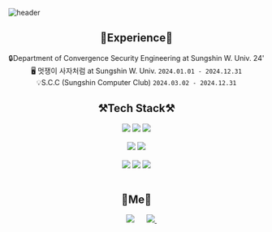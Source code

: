 ![header](https://capsule-render.vercel.app/api?type=waving&color=timeGradient&height=300&text=TaekyeongOh&animation=fadeIn&fontAlign=70&fontAlignY=55)

## <div align="center">🔭Experience🔭</div>
<div align=center>
    
🔒Department of Convergence Security Engineering at Sungshin W. Univ. 24'  <br />
🖥️ 멋쟁이 사자처럼 at Sungshin W. Univ. `2024.01.01 - 2024.12.31`<br />
💡S.C.C (Sungshin Computer Club) `2024.03.02 - 2024.12.31`<br />
    
</div>

## <div align="center">⚒️Tech Stack⚒️</div>

<div align="center">
  <img src="https://img.shields.io/badge/html5-E34F26.svg?style=for-the-badge&logo=HTML5&logoColor=white" />
  <img src="https://img.shields.io/badge/css3-1572B6.svg?style=for-the-badge&logo=CSS3&logoColor=white" />
  <img src="https://img.shields.io/badge/javascript-F7DF1E.svg?style=for-the-badge&logo=JavaScript&logoColor=black" />
</div>
<br />

<div align="center">
  <img src="https://img.shields.io/badge/react-20232a.svg?style=for-the-badge&logo=react&logoColor=61DAFB" />
  <img src="https://img.shields.io/badge/sass-ffffff.svg?style=for-the-badge&logo=sass&logoColor=CC6699" />
</div>
<br />

<div align="center">
  <img src="https://img.shields.io/badge/C++-yellow.svg?style=for-the-badge&logo=cplusplus&logoColor=white)" />
  <img src="https://img.shields.io/badge/python-3776AB.svg?style=for-the-badge&logo=Python&logoColor=yellow" />
  <img src="https://img.shields.io/badge/mysql-4479A1.svg?style=for-the-badge&logo=MySQL&logoColor=white" /> 
</div>
<br />

## <div align="center">📱Me📱</div>
<div align=center>
<!--    
![Gmail](https://img.shields.io/badge/Gmail-D14836?style=for-the-badge&logo=gmail&logoColor=white) <a href="https://instagram.com/t_aekyeong">
-->
    <img 
        src="http://img.shields.io/badge/-Instagram-%23E4405F.svg?style=for-the-badge&logo=Instagram&logoColor=white&link=https://instagram.com/t_aekyeong/"
        style="height : auto; margin-left : 20px; margin-right : 20px;"/>
    <a href="https://velog.io/@tae_me/posts">
    <img src="https://img.shields.io/badge/Velog-1EBC8F?style=for-the-badge&logo=velog&logoColor=white" />&nbsp
  </a>
</a> 
<!--
<a href="https://velog.io/@seoyoung">
    <img 
        src="http://img.shields.io/badge/-Velog-20C997?style=for-the-badge&logo=Velog&logoColor=white&link=https://velog.io/@seoyoung"
        style="height : auto; margin-left : 10px; margin-right : 10px;"/>
-->
</div>


<!--
![Anurag's GitHub stats](https://github-readme-stats.vercel.app/api?username=Seoyoung&theme=tokyonight&show_icons=true)
[![Hits](https://hits.seeyoufarm.com/api/count/incr/badge.svg?url=https%3A%2F%2Fgithub.com%2Fgjbae1212%2Fhit-counter&count_bg=%2379C83D&title_bg=%23555555&icon=&icon_color=%23E7E7E7&title=hits&edge_flat=false)](https://hits.seeyoufarm.com)
-->

<!--
**SeoyoungOhMe/SeoyoungOhMe** is a ✨ _special_ ✨ repository because its `README.md` (this file) appears on your GitHub profile.

Here are some ideas to get you started:

- 🔭 I’m currently working on ...
- 🌱 I’m currently learning ...
- 👯 I’m looking to collaborate on ...
- 🤔 I’m looking for help with ...
- 💬 Ask me about ...
- 📫 How to reach me: ...
- 😄 Pronouns: ...
- ⚡ Fun fact: ...
-->
